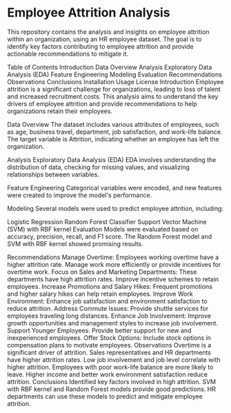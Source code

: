 # Employee Attrition Analysis
This repository contains the analysis and insights on employee attrition within an organization, using an HR employee dataset. The goal is to identify key factors contributing to employee attrition and provide actionable recommendations to mitigate it.

Table of Contents
Introduction
Data Overview
Analysis
Exploratory Data Analysis (EDA)
Feature Engineering
Modeling
Evaluation
Recommendations
Observations
Conclusions
Installation
Usage
License
Introduction
Employee attrition is a significant challenge for organizations, leading to loss of talent and increased recruitment costs. This analysis aims to understand the key drivers of employee attrition and provide recommendations to help organizations retain their employees.

Data Overview
The dataset includes various attributes of employees, such as age, business travel, department, job satisfaction, and work-life balance. The target variable is Attrition, indicating whether an employee has left the organization.

Analysis
Exploratory Data Analysis (EDA)
EDA involves understanding the distribution of data, checking for missing values, and visualizing relationships between variables.

Feature Engineering
Categorical variables were encoded, and new features were created to improve the model's performance.

Modeling
Several models were used to predict employee attrition, including:

Logistic Regression
Random Forest Classifier
Support Vector Machine (SVM) with RBF kernel
Evaluation
Models were evaluated based on accuracy, precision, recall, and F1 score. The Random Forest model and SVM with RBF kernel showed promising results.

Recommendations
Manage Overtime: Employees working overtime have a higher attrition rate. Manage work more efficiently or provide incentives for overtime work.
Focus on Sales and Marketing Departments: These departments have high attrition rates. Improve incentive schemes to retain employees.
Increase Promotions and Salary Hikes: Frequent promotions and higher salary hikes can help retain employees.
Improve Work Environment: Enhance job satisfaction and environment satisfaction to reduce attrition.
Address Commute Issues: Provide shuttle services for employees traveling long distances.
Enhance Job Involvement: Improve growth opportunities and management styles to increase job involvement.
Support Younger Employees: Provide better support for new and inexperienced employees.
Offer Stock Options: Include stock options in compensation plans to motivate employees.
Observations
Overtime is a significant driver of attrition.
Sales representatives and HR departments have higher attrition rates.
Low job involvement and job level correlate with higher attrition.
Employees with poor work-life balance are more likely to leave.
Higher income and better work environment satisfaction reduce attrition.
Conclusions
Identified key factors involved in high attrition.
SVM with RBF kernel and Random Forest models provide good predictions.
HR departments can use these models to predict and mitigate employee attrition.
